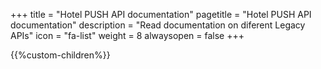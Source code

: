 +++
title = "Hotel PUSH API documentation"
pagetitle = "Hotel PUSH API documentation"
description = "Read documentation on diferent Legacy APIs"
icon = "fa-list" 
weight = 8
alwaysopen = false
+++

{{%custom-children%}}
